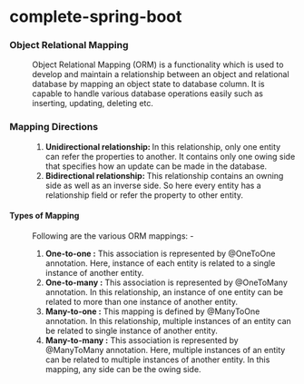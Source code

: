 # complete-spring-boot
<dl>
  <dt><h3>Object Relational Mapping</h3></dt>
  <dd>Object Relational Mapping (ORM) is a functionality which is used to develop and maintain a relationship between an object and relational database by mapping an object state to database column. It is capable to handle various database operations easily such as inserting, updating, deleting etc.</dd>
  <dt><h3>Mapping Directions</h3></dt>
  <dd>
    <ol>
      <li><b>Unidirectional relationship: </b> In this relationship, only one entity can refer the properties to another. It contains only one owing side that specifies how an update can be made in the database.</li>
      <li><b>Bidirectional relationship: </b>This relationship contains an owning side as well as an inverse side. So here every entity has a relationship field or refer the property to other entity.</li>
    </ol>
  </dd>

  <dt>
    <h4>Types of Mapping</h4>
  </dt>
  <dd>
    Following are the various ORM mappings: -<br>
    <ol>
      <li><b>One-to-one   :</b> This association is represented by @OneToOne annotation. Here, instance of each entity is related to a single instance of another entity.</li>
      <li><b>One-to-many  :</b> This association is represented by @OneToMany annotation. In this relationship, an instance of one entity can be related to more than one instance of another entity.</li>
      <li><b>Many-to-one  :</b> This mapping is defined by @ManyToOne annotation. In this relationship, multiple instances of an entity can be related to single instance of another entity.</li>
      <li><b>Many-to-many :</b> This association is represented by @ManyToMany annotation. Here, multiple instances of an entity can be related to multiple instances of another entity. In this mapping, any side can be the owing side.</li>
    </ol>
  </dd>
</dl>
